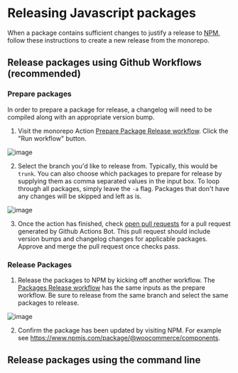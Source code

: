 # Releasing Javascript packages

When a package contains sufficient changes to justify a release to [NPM](https://www.npmjs.com/), follow these instructions to create a new release from the monorepo.

## Release packages using Github Workflows (recommended)

### Prepare packages

In order to prepare a package for release, a changelog will need to be compiled along with an appropriate version bump.

1. Visit the monorepo Action [Prepare Package Release workflow](https://github.com/woocommerce/woocommerce/actions/workflows/prepare-package-release.yml). Click the "Run workflow" button.

![image](https://user-images.githubusercontent.com/1922453/179434424-f08af974-5597-4c6f-955b-43faf062c7a7.png)

2. Select the branch you'd like to release from. Typically, this would be `trunk`. You can also choose which packages to prepare for release by supplying them as comma separated values in the input box. To loop through all packages, simply leave the `-a` flag. Packages that don't have any changes will be skipped and left as is.

![image](https://user-images.githubusercontent.com/1922453/179434508-8f44fcca-0f01-47f2-8b9e-f5ef5ff3a577.png)

3. Once the action has finished, check [open pull requests](https://github.com/woocommerce/woocommerce/pulls) for a pull request generated by Github Actions Bot. This pull request should include version bumps and changelog changes for applicable packages. Approve and merge the pull request once checks pass.

### Release Packages

1. Release the packages to NPM by kicking off another workflow. The [Packages Release workflow](https://github.com/woocommerce/woocommerce/actions/workflows/package-release.yml) has the same inputs as the prepare workflow. Be sure to release from the same branch and select the same packages to release.

![image](https://user-images.githubusercontent.com/1922453/179435048-ad2cd168-55b1-471a-b05f-3aed4a9e499b.png)

2. Confirm the package has been updated by visiting NPM. For example see https://www.npmjs.com/package/@woocommerce/components.

## Release packages using the command line
